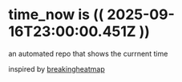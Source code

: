 # time_now is (( 2025-09-16T23:00:00.451Z ))

an automated repo that shows the currnent time

inspired by [breakingheatmap](https://github.com/breakingheatmap/breakingheatmap)